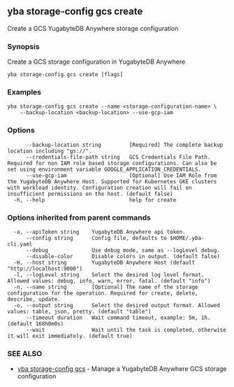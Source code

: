 ## yba storage-config gcs create

Create a GCS YugabyteDB Anywhere storage configuration

### Synopsis

Create a GCS storage configuration in YugabyteDB Anywhere

```
yba storage-config gcs create [flags]
```

### Examples

```
yba storage-config gcs create --name <storage-configuration-name> \
	--backup-location <backup-location> --use-gcp-iam
```

### Options

```
      --backup-location string         [Required] The complete backup location including "gs://".
      --credentials-file-path string   GCS Credentials File Path. Required for non IAM role based storage configurations. Can also be set using environment variable GOOGLE_APPLICATION_CREDENTIALS.
      --use-gcp-iam                    [Optional] Use IAM Role from the YugabyteDB Anywhere Host. Supported for Kubernetes GKE clusters with workload identity. Configuration creation will fail on insufficient permissions on the host. (default false)
  -h, --help                           help for create
```

### Options inherited from parent commands

```
  -a, --apiToken string    YugabyteDB Anywhere api token.
      --config string      Config file, defaults to $HOME/.yba-cli.yaml
      --debug              Use debug mode, same as --logLevel debug.
      --disable-color      Disable colors in output. (default false)
  -H, --host string        YugabyteDB Anywhere Host (default "http://localhost:9000")
  -l, --logLevel string    Select the desired log level format. Allowed values: debug, info, warn, error, fatal. (default "info")
  -n, --name string        [Optional] The name of the storage configuration for the operation. Required for create, delete, describe, update.
  -o, --output string      Select the desired output format. Allowed values: table, json, pretty. (default "table")
      --timeout duration   Wait command timeout, example: 5m, 1h. (default 168h0m0s)
      --wait               Wait until the task is completed, otherwise it will exit immediately. (default true)
```

### SEE ALSO

* [yba storage-config gcs](yba_storage-config_gcs.md)	 - Manage a YugabyteDB Anywhere GCS storage configuration

